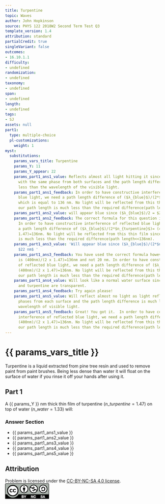 ```yaml
---
title: Turpentine
topic: Waves
author: John Hopkinson
source: PHYS 122 2018W2 Second Term Test Q3
template_version: 1.4
attribution: standard
partialCredit: true
singleVariant: false
outcomes:
- 16.10.1.1
difficulty:
- undefined
randomization:
- undefined
taxonomy:
- undefined
span:
- undefined
length:
- undefined
tags:
- SJ
assets: null
part1:
  type: multiple-choice
  pl-customizations:
    weight: 1
myst:
  substitutions:
    params_vars_title: Turpentine
    params_Y: 11
    params_Y_appear: 22
    params_part1_ans1_value: Reflects almost all light hitting it since light reflects
      with the same phase from both surfaces and the path length difference is much
      less than the wavelength of the visible light.
    params_part1_ans1_feedback: In order to have constructive interference of reflected
      blue light, we need a path length difference of ($λ_{blue}$)/(2*$n_{turpentine}$)
      which is equal to 136 nm. No light will be reflected from this thin film since
      our path length is much less than the required difference(path length<<136nm).
    params_part1_ans2_value: will appear blue since ($λ_{blue}$)/2 = $22 nm$
    params_part1_ans2_feedback: The correct formula for this question is ($λ_{blue}$)/(2*$n_{turpentine}$).
      In order to have constructive interference of reflected blue light, we need
      a path length difference of ($λ_{blue}$)/(2*$n_{turpentine}$)= (400nm)/(2 x
      1.47)=136nm. No light will be reflected from this thin film since our path length
      is much less than the required difference(path length<<136nm).
    params_part1_ans3_value: 'Will appear blue since ($λ_{blue}$)/(2*$n_{turpentine}$)=
      $22 nm$ '
    params_part1_ans3_feedback: You have used the correct formula however the answer
      is (400nm)/(2 x 1.47)=136nm and not 20 nm. In order to have constructive interference
      of reflected blue light, we need a path length difference of ($λ_{blue}$)/(2*$n_{turpentine}$)=
      (400nm)/(2 x 1.47)=136nm. No light will be reflected from this thin film since
      our path length is much less than the required difference(path length<<136nm).
    params_part1_ans4_value: Will look like a normal water surface since both water
      and turpentine are transparent.
    params_part1_ans4_feedback: Try again please!
    params_part1_ans5_value: Will reflect almost no light as light reflects with different
      phases from each surface and the path length difference is much less than the
      wavelength of visible light.
    params_part1_ans5_feedback: Great! You got it.  In order to have constructive
      interference of reflected blue light, we need a path length difference of ($λ_{blue}$)/(2*$n_{turpentine}$)=
      (400nm)/(2 x 1.47)=136nm. No light will be reflected from this thin film since
      our path length is much less than the required difference(path length<<136nm)
---
```

# {{ params_vars_title }}
Turpentine is a liquid extracted from pine tree resin and used to remove paint from paint brushes. Being less dense than water it will float on the surface of water if you rinse it off your hands after using it.

## Part 1

A {{ params_Y }} nm thick thin film of turpentine ($n\_{turpentine}=1.47$) on top of water ($n\_{water}=1.33$) will:

### Answer Section

- {{ params_part1_ans1_value }}
- {{ params_part1_ans2_value }}
- {{ params_part1_ans3_value }}
- {{ params_part1_ans4_value }}
- {{ params_part1_ans5_value }}

## Attribution

Problem is licensed under the [CC-BY-NC-SA 4.0 license](https://creativecommons.org/licenses/by-nc-sa/4.0/).<br> ![The Creative Commons 4.0 license requiring attribution-BY, non-commercial-NC, and share-alike-SA license.](https://raw.githubusercontent.com/firasm/bits/master/by-nc-sa.png)